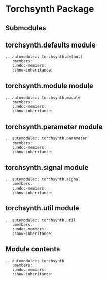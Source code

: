 Torchsynth Package
==================

Submodules
----------

torchsynth.defaults module
--------------------------

```{eval-rst}
.. automodule:: torchsynth.default
   :members:
   :undoc-members:
   :show-inheritance:
```

torchsynth.module module
------------------------

```{eval-rst}
.. automodule:: torchsynth.module
   :members:
   :undoc-members:
   :show-inheritance:
```

torchsynth.parameter module
---------------------------

```{eval-rst}
.. automodule:: torchsynth.parameter
   :members:
   :undoc-members:
   :show-inheritance:
```

torchsynth.signal module
------------------------

```{eval-rst}
.. automodule:: torchsynth.signal
   :members:
   :undoc-members:
   :show-inheritance:
```

torchsynth.util module
----------------------

```{eval-rst}
.. automodule:: torchsynth.util
   :members:
   :undoc-members:
   :show-inheritance:
```

Module contents
---------------

```{eval-rst}
.. automodule:: torchsynth
   :members:
   :undoc-members:
   :show-inheritance:
```
